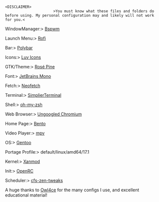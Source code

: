
                                                                                       <DISCLAIMER>
                          >You must know what these files and folders do before using. My personal configuration may and likely will not work for you.<                                 
  
WindowManager:> [Bspwm](https://github.com/baskerville/bspwm)
    
Launch Menu:> [Rofi](https://github.com/davatorium/rofi)
            
Bar:> [Polybar](https://github.com/polybar/polybar)
          
Icons:> [Luv Icons](https://github.com/Nitrux/luv-icon-theme)
      
GTK/Theme:> [Rosé Pine](https://github.com/rose-pine/gtk)                                                
           
Font:> [JetBrains Mono](https://github.com/JetBrains/JetBrainsMono)
          
Fetch:> [Neofetch](https://github.com/dylanaraps/neofetch)
       
Terminal:> [SimplierTerminal](https://github.com/migueravila/SimplierTerminal)
          
Shell:> [oh-my-zsh](https://ohmyz.sh/)
    
Web Browser:> [Ungoogled Chromium](https://github.com/Eloston/ungoogled-chromium)
      
Home Page:> [Bento](https://github.com/migueravila/Bento)
   
Video Player:> [mpv](https://github.com/mpv-player/mpv)           
             
OS:> [Gentoo](https://wiki.gentoo.org/wiki/Main_Page)

Portage Profile:> default/linux/amd64/17.1
         
Kernel:> [Xanmod](https://github.com/gentoo-mirror/src_prepare-overlay)
           
Init:> [OpenRC](https://github.com/OpenRC/openrc)   
      
Scheduler:> [cfs-zen-tweaks](https://github.com/igo95862/cfs-zen-tweaks)    


A huge thanks to [Owl4ce](https://github.com/owl4ce)
for the many configs I use, and excellent educational material!                   






